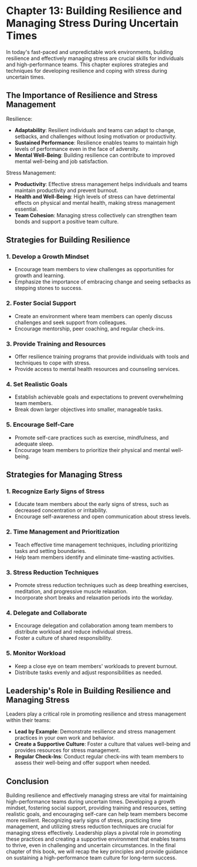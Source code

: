 Chapter 13: Building Resilience and Managing Stress During Uncertain Times
==========================================================================

In today's fast-paced and unpredictable work environments, building resilience and effectively managing stress are crucial skills for individuals and high-performance teams. This chapter explores strategies and techniques for developing resilience and coping with stress during uncertain times.

The Importance of Resilience and Stress Management
--------------------------------------------------

Resilience:

* **Adaptability**: Resilient individuals and teams can adapt to change, setbacks, and challenges without losing motivation or productivity.
* **Sustained Performance**: Resilience enables teams to maintain high levels of performance even in the face of adversity.
* **Mental Well-Being**: Building resilience can contribute to improved mental well-being and job satisfaction.

Stress Management:

* **Productivity**: Effective stress management helps individuals and teams maintain productivity and prevent burnout.
* **Health and Well-Being**: High levels of stress can have detrimental effects on physical and mental health, making stress management essential.
* **Team Cohesion**: Managing stress collectively can strengthen team bonds and support a positive team culture.

Strategies for Building Resilience
----------------------------------

### **1. Develop a Growth Mindset**

* Encourage team members to view challenges as opportunities for growth and learning.
* Emphasize the importance of embracing change and seeing setbacks as stepping stones to success.

### **2. Foster Social Support**

* Create an environment where team members can openly discuss challenges and seek support from colleagues.
* Encourage mentorship, peer coaching, and regular check-ins.

### **3. Provide Training and Resources**

* Offer resilience training programs that provide individuals with tools and techniques to cope with stress.
* Provide access to mental health resources and counseling services.

### **4. Set Realistic Goals**

* Establish achievable goals and expectations to prevent overwhelming team members.
* Break down larger objectives into smaller, manageable tasks.

### **5. Encourage Self-Care**

* Promote self-care practices such as exercise, mindfulness, and adequate sleep.
* Encourage team members to prioritize their physical and mental well-being.

Strategies for Managing Stress
------------------------------

### **1. Recognize Early Signs of Stress**

* Educate team members about the early signs of stress, such as decreased concentration or irritability.
* Encourage self-awareness and open communication about stress levels.

### **2. Time Management and Prioritization**

* Teach effective time management techniques, including prioritizing tasks and setting boundaries.
* Help team members identify and eliminate time-wasting activities.

### **3. Stress Reduction Techniques**

* Promote stress reduction techniques such as deep breathing exercises, meditation, and progressive muscle relaxation.
* Incorporate short breaks and relaxation periods into the workday.

### **4. Delegate and Collaborate**

* Encourage delegation and collaboration among team members to distribute workload and reduce individual stress.
* Foster a culture of shared responsibility.

### **5. Monitor Workload**

* Keep a close eye on team members' workloads to prevent burnout.
* Distribute tasks evenly and adjust responsibilities as needed.

Leadership's Role in Building Resilience and Managing Stress
------------------------------------------------------------

Leaders play a critical role in promoting resilience and stress management within their teams:

* **Lead by Example**: Demonstrate resilience and stress management practices in your own work and behavior.
* **Create a Supportive Culture**: Foster a culture that values well-being and provides resources for stress management.
* **Regular Check-Ins**: Conduct regular check-ins with team members to assess their well-being and offer support when needed.

Conclusion
----------

Building resilience and effectively managing stress are vital for maintaining high-performance teams during uncertain times. Developing a growth mindset, fostering social support, providing training and resources, setting realistic goals, and encouraging self-care can help team members become more resilient. Recognizing early signs of stress, practicing time management, and utilizing stress reduction techniques are crucial for managing stress effectively. Leadership plays a pivotal role in promoting these practices and creating a supportive environment that enables teams to thrive, even in challenging and uncertain circumstances. In the final chapter of this book, we will recap the key principles and provide guidance on sustaining a high-performance team culture for long-term success.
